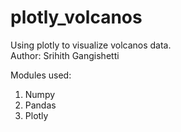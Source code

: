 # plotly_volcanos

Using plotly to visualize volcanos data.
</br>
Author: Srihith Gangishetti</br>

Modules used:</br>
1. Numpy
2. Pandas
3. Plotly
